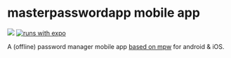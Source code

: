 # masterpasswordapp mobile app

![](https://github.com/patlux/masterpassword-mobile-app/workflows/Expo%20Publish%20CI/badge.svg) [![runs with expo](https://img.shields.io/badge/Runs%20with%20Expo-4630EB.svg?style=flat-square&logo=EXPO&labelColor=f3f3f3&logoColor=000)](https://expo.io/)

A (offline) password manager mobile app [based on mpw](https://masterpassword.app/) for android & iOS.
